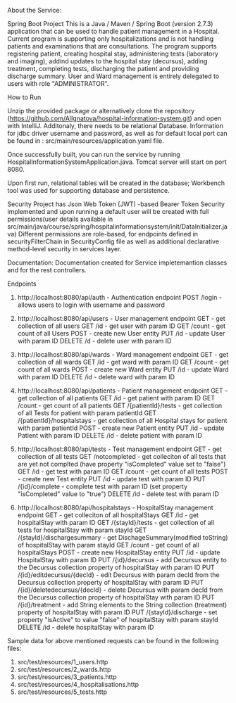About the Service:

Spring Boot Project
This is a Java / Maven / Spring Boot (version 2.7.3) application that can be used to handle patient management in a Hospital. Current program is supporting only hospitalizations
and is not handling patients and examinations that are consultations. The program supports registering patient, creating hospital stay, administering tests (laboratory and imaging),
addind updates to the hospital stay (decursus), adding treatment, completing tests, discharging the patient and providing discharge summary. User and Ward management is entirely delegated to users
with role "ADMINISTRATOR".

How to Run

Unzip the provided package or alternatively clone the repository (https://github.com/AlIgnatova/hospital-information-system.git) and open with IntelliJ. Additonaly, there needs to be relational Database.
Information for jdbc driver username and password, as well as for default local port can be found in : src/main/resources/application.yaml file.

Once successfully built, you can run the service by running HospitalInformationSystemApplication.java.
Tomcat server will start on port 8080.

Upon first run, relational tables will be created in the database; Workbench tool was used for supporting database and persistence.

Security
Project has Json Web Token (JWT) -based Bearer Token Security implemented and upon running a default user will be created with full permissions(user details available in src/main/java/course/spring/hospitalinformationsystem/init/DataInitializer.java)
Different permissions are role-based, for endpoints defined in securityFilterChain in SecurityConfig file as well as additional declarative method-level security in services layer.

Documentation: Documentation created for Service impletemantion classes and for the rest controllers.

Endpoints

1. http://localhost:8080/api/auth - Authentication endpoint
   POST  /login - allows users to login with username and password

2. http://localhost:8080/api/users - User management endpoint
   GET - get collection of all users
   GET /id - get user with param ID
   GET /count - get count of all Users
   POST - create new User entity
   PUT /id - update User with param ID
   DELETE /d - delete user with param ID

3. http://localhost:8080/api/wards - Ward management endpoint
   GET - get collection of all wards
   GET /id - get ward with param ID
   GET /count - get count of all wards
   POST - create new Ward entity
   PUT /id - update Ward with param ID
   DELETE /id - delete ward with param ID

4. http://localhost:8080/api/patients - Patient management endpoint
   GET - get collection of all patients
   GET /id - get patient with param ID
   GET /count - get count of all patients
   GET /{patientId}/tests - get collection of all Tests for patient with param patientId
   GET /{patientId}/hospitalstays - get collection of all Hospital stays for patient with param patientId
   POST - create new Patient entity
   PUT /id - update Patient with param ID
   DELETE /id - delete patient with param ID

5. http://localhost:8080/api/tests - Test management endpoint
   GET - get collection of all tests
   GET /notcompleted - get colleciton of all tests that are yet not complted (have property "isCompleted" value set to "false")
   GET /id - get test with param ID
   GET /count - get count of all tests
   POST - create new Test entity
   PUT /id - update test with param ID
   PUT /{id}/complete - complete test with param ID (set property "isCompleted" value to "true")
   DELETE /id - delete test with param ID
   
6. http://localhost:8080/api/hospitalstays - HospitalStay management endpoint
   GET - get colleciton of all hospitalStays
   GET /id - get hospitalStay with param ID
   GET /{stayId}/tests - get collection of all tests for hospitalStay with param stayId
   GET /{stayId}/dischargesummary - get DischageSummary(modified toString) of hospitalStay with param stayId
   GET /count - get count of all hospitalStays
   POST - create new HospitalStay entity
   PUT /id - update HospitalStay with param ID
   PUT /{id}/decursus - add Decursus entity to the Decursus collection property of hospitalStay with param ID
   PUT /{id}/editdecursus/{decId} - edit Decursus with param decId from the Decursus collection property of hospitalStay with param ID
   PUT /{id}/deletedecursus/{decId} - delete Decursus with param decId from the Decursus collection property of hospitalStay with param ID
   PUT /{id}/treatment - add String elements to the String collection (treatment) property of hospitalStay with param ID
   PUT /{stayId}/discharge - set property "isActive" to value "false" of hospitalStay with param stayId
   DELETE /id - delete hospitalStay with param ID

   
Sample data for above mentioned requests can be found in the following files:

  1. src/test/resources/1_users.http
  2. src/test/resources/2_wards.http
  3. src/test/resources/3_patients.http
  4. src/test/resources/4_hospitalisations.http
  5. src/test/resources/5_tests.http
